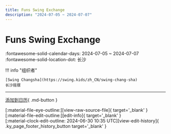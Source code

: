 ```yaml
---
title: Funs Swing Exchange
description: "2024-07-05 ~ 2024-07-07"
---
```


# Funs Swing Exchange 

:fontawesome-solid-calendar-days: 2024-07-05 ~ 2024-07-07  
:fontawesome-solid-location-dot: 长沙  

!!! info "组织者"

    [Swing Changsha](https://swing.kids/zh_CN/swing-chang-sha)  
    长沙摇摆  

---

[添加到日历](https://swing.news/ics/zh-Hans/2024/zh_CN/funs-swing-exchange-2024.ics){ .md-button }

<div class="ky_page_footer" markdown>
<div class="ky_page_footer_trailing" markdown="span">
[:material-file-eye-outline:][view-raw-source-file]{ target='_blank' }
[:material-file-edit-outline:][edit-info]{ target='_blank' }
</div>
<div class="ky_page_footer_leading" markdown="span">
[:material-clock-edit-outline: 2024-06-30 10:35 UTC][view-edit-history]{ .ky_page_footer_history_button target='_blank' }
</div>
</div>

[view-raw-source-file]: https://github.com/swingdance/events/blob/main/2024/zh_CN/funs-swing-exchange-2024.json "查看原始源文件"
[edit-info]: https://github.com/swingdance/events/issues/new?assignees=&labels=update+event&projects=&template=03-update_entity.yml&title=%5B2024%2Fzh_CN%5D%20Update%20Event%3A%20Funs%20Swing%20Exchange&region=zh_CN&year=2024&id=funs-swing-exchange-2024&name=Funs%20Swing%20Exchange&org_id=swing-chang-sha "编辑信息"

[view-edit-history]: https://github.com/swingdance/events/commits/main/2024/zh_CN/funs-swing-exchange-2024.json "查看编辑历史"
